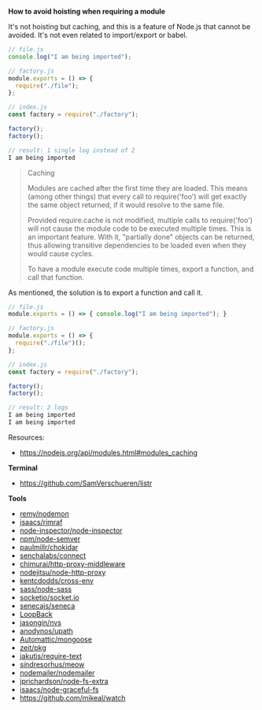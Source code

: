 **How to avoid hoisting when requiring a module**

It's not hoisting but caching, and this is a feature of Node.js that cannot be avoided. It's not even related to import/export or babel.

```js
// file.js
console.log("I am being imported");

// factory.js
module.exports = () => {
  require("./file");
};

// index.js
const factory = require("./factory");

factory();
factory();

// result: 1 single log instead of 2
I am being imported
```

> Caching
>
>Modules are cached after the first time they are loaded. This means (among other things) that every call to require('foo') will get exactly the same object returned, if it would resolve to the same file.
>
>Provided require.cache is not modified, multiple calls to require('foo') will not cause the module code to be executed multiple times. This is an important feature. With it, "partially done" objects can be returned, thus allowing transitive dependencies to be loaded even when they would cause cycles.
>
>To have a module execute code multiple times, export a function, and call that function.

As mentioned, the solution is to export a function and call it.

```js
// file.js
module.exports = () => { console.log("I am being imported"); }

// factory.js
module.exports = () => {
  require("./file")();
};

// index.js
const factory = require("./factory");

factory();
factory();

// result: 2 logs
I am being imported
I am being imported
```

Resources:

- https://nodejs.org/api/modules.html#modules_caching

**Terminal**

- https://github.com/SamVerschueren/listr

**Tools**

- [remy/nodemon](https://github.com/remy/nodemon)
- [isaacs/rimraf](https://github.com/isaacs/rimraf)
- [node-inspector/node-inspector](https://github.com/node-inspector/node-inspector)
- [npm/node-semver](https://github.com/npm/node-semver)
- [paulmillr/chokidar](https://github.com/paulmillr/chokidar)
- [senchalabs/connect](https://github.com/senchalabs/connect)
- [chimurai/http-proxy-middleware](https://github.com/chimurai/http-proxy-middleware)
- [nodejitsu/node-http-proxy](https://github.com/nodejitsu/node-http-proxy)
- [kentcdodds/cross-env](https://github.com/kentcdodds/cross-env)
- [sass/node-sass](https://github.com/sass/node-sass)
- [socketio/socket.io](https://github.com/socketio/socket.io/)
- [senecajs/seneca](https://github.com/senecajs/seneca)
- [LoopBack](https://loopback.io/)
- [jasongin/nvs](https://github.com/jasongin/nvs)
- [anodynos/upath](https://github.com/anodynos/upath)
- [Automattic/mongoose](https://github.com/Automattic/mongoose)
- [zeit/pkg](https://github.com/zeit/pkg)
- [jakutis/require-text](https://github.com/jakutis/require-text)
- [sindresorhus/meow](https://github.com/sindresorhus/meow)
- [nodemailer/nodemailer](https://github.com/nodemailer/nodemailer)
- [jprichardson/node-fs-extra](https://github.com/jprichardson/node-fs-extra)
- [isaacs/node-graceful-fs](https://github.com/isaacs/node-graceful-fs)
- https://github.com/mikeal/watch

